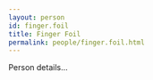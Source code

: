 ```yaml
---
layout: person
id: finger.foil
title: Finger Foil
permalink: people/finger.foil.html
---
```


Person details...
